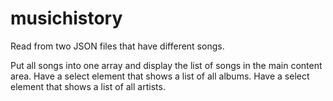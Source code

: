 # musichistory

Read from two JSON files that have different songs.

Put all songs into one array and display the list of songs in the main content area.
Have a select element that shows a list of all albums.
Have a select element that shows a list of all artists.
